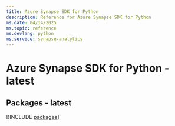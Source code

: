 ```yaml
---
title: Azure Synapse SDK for Python
description: Reference for Azure Synapse SDK for Python
ms.date: 04/14/2025
ms.topic: reference
ms.devlang: python
ms.service: synapse-analytics
---
```

# Azure Synapse SDK for Python - latest
## Packages - latest
[!INCLUDE [packages](synapse-index.md)]